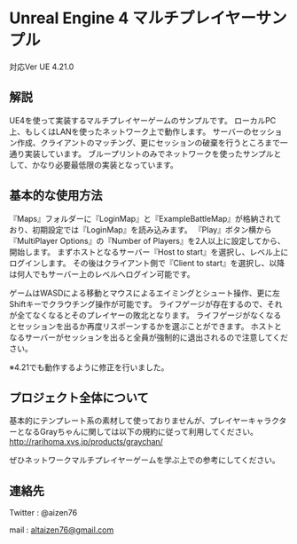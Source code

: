Unreal Engine 4 マルチプレイヤーサンプル
=======================================================
対応Ver UE 4.21.0


解説
------
UE4を使って実装するマルチプレイヤーゲームのサンプルです。
ローカルPC上、もしくはLANを使ったネットワーク上で動作します。
サーバーのセッション作成、クライアントのマッチング、更にセッションの破棄を行うところまで一通り実装しています。
ブループリントのみでネットワークを使ったサンプルとして、かなり必要最低限の実装となっています。

基本的な使用方法
------------------
『Maps』フォルダーに『LoginMap』と『ExampleBattleMap』が格納されており、初期設定では『LoginMap』を読み込みます。
『Play』ボタン横から『MultiPlayer Options』の『Number of Players』を2人以上に設定してから、開始します。
まずホストとなるサーバー『Host to start』を選択し、レベル上にログインします。
その後はクライアント側で『Client to start』を選択し、以降は何人でもサーバー上のレベルへログイン可能です。

ゲームはWASDによる移動とマウスによるエイミングとシュート操作、更に左Shiftキーでクラウチング操作が可能です。
ライフゲージが存在するので、それが全てなくなるとそのプレイヤーの敗北となります。
ライフゲージがなくなるとセッションを出るか再度リスポーンするかを選ぶことができます。
ホストとなるサーバーがセッションを出ると全員が強制的に退出されるので注意してください。

※4.21でも動作するように修正を行いました。

プロジェクト全体について
-------------------------
基本的にテンプレート系の素材して使っておりませんが、プレイヤーキャラクターとなるGrayちゃんに関しては以下の規約に従って利用してください。
http://rarihoma.xvs.jp/products/graychan/

ぜひネットワークマルチプレイヤーゲームを学ぶ上での参考にしてください。

連絡先
------------------
Twitter : @aizen76

mail : altaizen76@gmail.com
